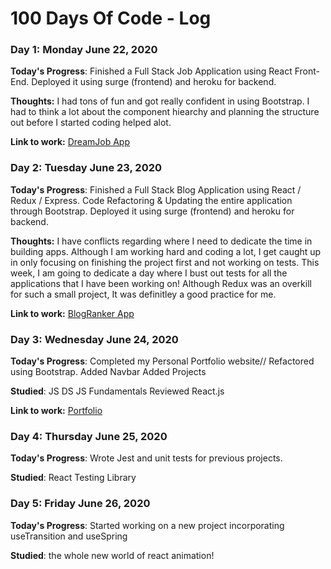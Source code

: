 # 100 Days Of Code - Log

### Day 1: Monday  June 22, 2020 

**Today's Progress**: 
Finished a Full Stack Job Application using React Front-End. 
Deployed it using surge (frontend) and heroku for backend.

**Thoughts:** 
I had tons of fun and got really confident in using Bootstrap.
I had to think a lot about the component hiearchy and planning the structure out before I started coding helped alot.

**Link to work:** [DreamJob App](http://dreamjob.demo.ericjho.com/)



### Day 2: Tuesday  June 23, 2020 

**Today's Progress**: 
Finished a Full Stack Blog Application using React / Redux / Express.
Code Refactoring & Updating the entire application through Bootstrap.
Deployed it using surge (frontend) and heroku for backend.

**Thoughts:** 
I have conflicts regarding where I need to dedicate the time in building apps. Although I am working hard and coding a lot,
I get caught up in only focusing on finishing the project first and not working on tests. This week, I am going to dedicate a day
where I bust out tests for all the applications that I have been working on! Although Redux was an overkill for such a small project,
It was definitley a good practice for me.

**Link to work:** [BlogRanker App](http://blogranker.demo.ericjho.com/)

### Day 3: Wednesday  June 24, 2020 

**Today's Progress**: 
Completed my Personal Portfolio website//
Refactored using Bootstrap.
Added Navbar
Added Projects

**Studied**:
JS DS
JS Fundamentals
Reviewed React.js

**Link to work:** [Portfolio](http://ericjho.com)

### Day 4: Thursday  June 25, 2020 

**Today's Progress**: 
Wrote Jest and unit tests for previous projects.

**Studied**:
React Testing Library

### Day 5: Friday  June 26, 2020 

**Today's Progress**: 
Started working on a new project incorporating useTransition and useSpring

**Studied**:
the whole new world of react animation!
